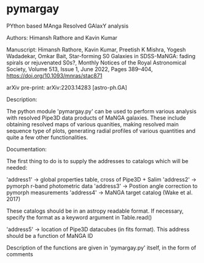 # pymargay
PYthon based MAnga Resolved GAlaxY analysis

Authors: Himansh Rathore and Kavin Kumar

Manuscript: Himansh Rathore, Kavin Kumar, Preetish K Mishra, Yogesh Wadadekar, Omkar Bait, Star-forming S0 Galaxies in SDSS-MaNGA: fading spirals or rejuvenated S0s?, Monthly Notices of the Royal Astronomical Society, Volume 513, Issue 1, June 2022, Pages 389–404, https://doi.org/10.1093/mnras/stac871

arXiv pre-print: arXiv:2203.14283 [astro-ph.GA]

Description:

The python module 'pymargay.py' can be used to perform various analysis with resolved Pipe3D data products of MaNGA galaxies. These include obtaining resolved maps of various quanities, making resolved main sequence type of plots, generating radial profiles of various quantities and quite a few other functionalities.

Documentation:

The first thing to do is to supply the addresses to catalogs which will be needed:

'address1' -> global properties table, cross of Pipe3D + Salim
'address2' -> pymorph r-band photometric data
'address3' -> Postion angle correction to pymorph measurements
'address4' -> MaNGA target catalog (Wake et al. 2017)

These catalogs should be in an astropy readable format. If necessary, specify the format as a keyword argument in Table.read()

'address5' -> location of Pipe3D datacubes (in fits format). This address should be a function of MaNGA ID

Description of the functions are given in 'pymargay.py' itself, in the form of comments


